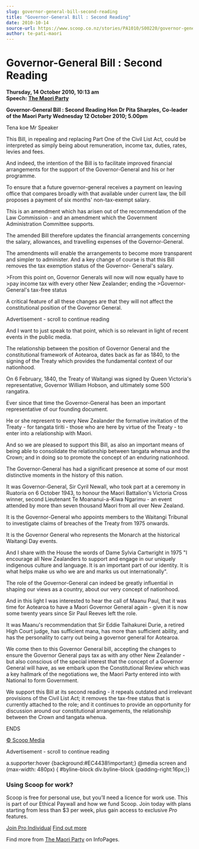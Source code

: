 ```yaml
---
slug: governor-general-bill-second-reading
title: "Governor-General Bill : Second Reading"
date: 2010-10-14
source-url: https://www.scoop.co.nz/stories/PA1010/S00220/governor-general-bill-second-reading.htm
author: te-pati-maori
---
```

Governor-General Bill : Second Reading
======================================

**Thursday, 14 October 2010, 10:13 am**  
**Speech: [The Maori Party](https://info.scoop.co.nz/The_Maori_Party)**

**Governor-General Bill : Second Reading Hon Dr Pita Sharples, Co-leader of the Maori Party Wednesday 12 October 2010; 5.00pm**

Tena koe Mr Speaker

This Bill, in repealing and replacing Part One of the Civil List Act, could be interpreted as simply being about remuneration, income tax, duties, rates, levies and fees.

And indeed, the intention of the Bill is to facilitate improved financial arrangements for the support of the Governor-General and his or her programme.

To ensure that a future governor-general receives a payment on leaving office that compares broadly with that available under current law, the bill proposes a payment of six months' non-tax-exempt salary.

This is an amendment which has arisen out of the recommendation of the Law Commission - and an amendment which the Government Administration Committee supports.

The amended Bill therefore updates the financial arrangements concerning the salary, allowances, and travelling expenses of the Governor-General.

The amendments will enable the arrangements to become more transparent and simpler to administer. And a key change of course is that this Bill removes the tax exemption status of the Governor- General's salary.

\>From this point on, Governor Generals will now will now equally have to >pay income tax with every other New Zealander; ending the >Governor-General's tax-free status

A critical feature of all these changes are that they will not affect the constitutional position of the Governor General.

Advertisement - scroll to continue reading





And I want to just speak to that point, which is so relevant in light of recent events in the public media.

The relationship between the position of Governor General and the constitutional framework of Aotearoa, dates back as far as 1840, to the signing of the Treaty which provides the fundamental context of our nationhood.

On 6 February, 1840, the Treaty of Waitangi was signed by Queen Victoria's representative, Governor William Hobson, and ultimately some 500 rangatira.

Ever since that time the Governor-General has been an important representative of our founding document.

He or she represent to every New Zealander the formative invitation of the Treaty - for tangata tiriti - those who are here by virtue of the Treaty - to enter into a relationship with Maori.

And so we are pleased to support this Bill, as also an important means of being able to consolidate the relationship between tangata whenua and the Crown; and in doing so to promote the concept of an enduring nationhood.

The Governor-General has had a significant presence at some of our most distinctive moments in the history of this nation.

It was Governor-General, Sir Cyril Newall, who took part at a ceremony in Ruatoria on 6 October 1943, to honour the Maori Battalion's Victoria Cross winner, second Lieutenant Te Moananui-a-Kiwa Ngarimu - an event attended by more than seven thousand Maori from all over New Zealand.

It is the Governor-General who appoints members to the Waitangi Tribunal to investigate claims of breaches of the Treaty from 1975 onwards.

It is the Governor General who represents the Monarch at the historical Waitangi Day events.

And I share with the House the words of Dame Sylvia Cartwright in 1975 "I encourage all New Zealanders to support and engage in our uniquely indigenous culture and language. It is an important part of our identity. It is what helps make us who we are and marks us out internationally".

The role of the Governor-General can indeed be greatly influential in shaping our views as a country, about our very concept of nationhood.

And in this light I was interested to hear the call of Maanu Paul, that it was time for Aotearoa to have a Maori Governor General again - given it is now some twenty years since Sir Paul Reeves left the role.

It was Maanu's recommendation that Sir Eddie Taihakurei Durie, a retired High Court judge, has sufficient mana, has more than sufficient ability, and has the personality to carry out being a governor general for Aotearoa.

We come then to this Governor General bill, accepting the changes to ensure the Governor General pays tax as with any other New Zealander - but also conscious of the special interest that the concept of a Governor General will have, as we embark upon the Constitutional Review which was a key hallmark of the negotiations we, the Maori Party entered into with National to form Government.

We support this Bill at its second reading - it repeals outdated and irrelevant provisions of the Civil List Act; it removes the tax-free status that is currently attached to the role; and it continues to provide an opportunity for discussion around our constitutional arrangements, the relationship between the Crown and tangata whenua.

ENDS  

[© Scoop Media](http://www.scoop.co.nz/about/terms.html)  

Advertisement - scroll to continue reading



a.supporter:hover {background:#EC4438!important;} @media screen and (max-width: 480px) { #byline-block div.byline-block {padding-right:16px;}}

### Using Scoop for work?

Scoop is free for personal use, but you’ll need a licence for work use. This is part of our Ethical Paywall and how we fund Scoop. Join today with plans starting from less than $3 per week, plus gain access to exclusive _Pro_ features.  
  
[Join Pro Individual](https://pro.scoop.co.nz/Individual/?from=ProIn24) [Find out more](https://pro.scoop.co.nz/using-scoop-for-work/?from=ProIn24)

Find more from [The Maori Party](https://info.scoop.co.nz/The_Maori_Party) on InfoPages.